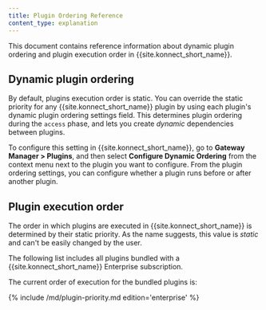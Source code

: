 ```yaml
---
title: Plugin Ordering Reference
content_type: explanation
---
```


This document contains reference information about dynamic plugin ordering and plugin execution order in {{site.konnect_short_name}}. 

## Dynamic plugin ordering

By default, plugins execution order is static. You can override the static priority for any {{site.konnect_short_name}} plugin by using each plugin's
dynamic plugin ordering settings field. This determines plugin ordering during the `access` phase,
and lets you create _dynamic_ dependencies between plugins. 

To configure this setting in {{site.konnect_short_name}}, go to **Gateway Manager > Plugins**, and then select **Configure Dynamic Ordering** from the context menu next to the plugin you want to configure. From the plugin ordering settings, you can configure whether a plugin runs before or after another plugin.

## Plugin execution order

The order in which plugins are executed in {{site.konnect_short_name}} is determined by their
static priority. As the name suggests, this value is _static_ and can't be easily changed by the user. 

The following list includes all plugins bundled with a {{site.konnect_short_name}}
Enterprise subscription.

The current order of execution for the bundled plugins is:

{% include /md/plugin-priority.md edition='enterprise' %}